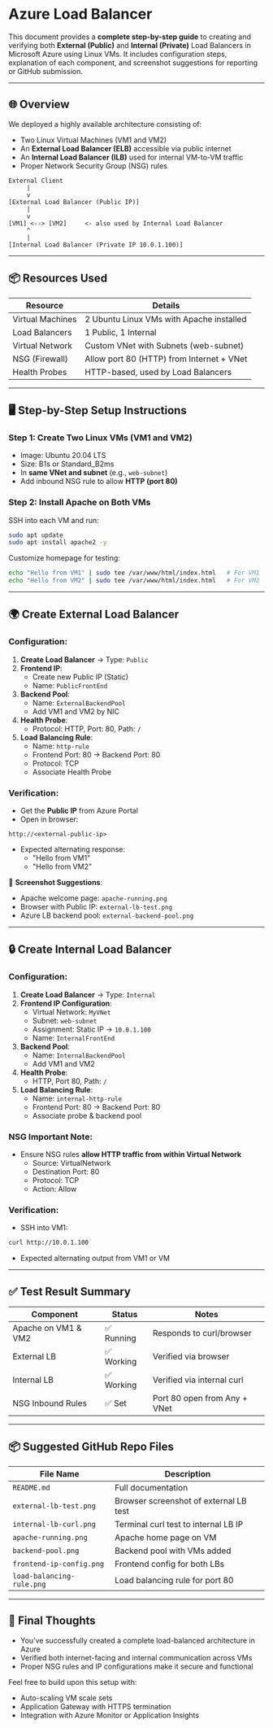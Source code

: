
# Azure Load Balancer 

This document provides a **complete step-by-step guide** to creating and verifying both **External (Public)** and **Internal (Private)** Load Balancers in Microsoft Azure using Linux VMs. It includes configuration steps, explanation of each component, and screenshot suggestions for reporting or GitHub submission.

---

## 🌐 Overview

We deployed a highly available architecture consisting of:
- Two Linux Virtual Machines (VM1 and VM2)
- An **External Load Balancer (ELB)** accessible via public internet
- An **Internal Load Balancer (ILB)** used for internal VM-to-VM traffic
- Proper Network Security Group (NSG) rules

```
External Client
     |
     v
[External Load Balancer (Public IP)]
     |
     v
[VM1] <--> [VM2]     <- also used by Internal Load Balancer
     ^
     |
[Internal Load Balancer (Private IP 10.0.1.100)]
```

---

## 📦 Resources Used

| Resource              | Details                                       |
|----------------------|-----------------------------------------------|
| Virtual Machines     | 2 Ubuntu Linux VMs with Apache installed       |
| Load Balancers       | 1 Public, 1 Internal                          |
| Virtual Network      | Custom VNet with Subnets (web-subnet)         |
| NSG (Firewall)       | Allow port 80 (HTTP) from Internet + VNet     |
| Health Probes        | HTTP-based, used by Load Balancers            |

---

## 🖥️ Step-by-Step Setup Instructions

### Step 1: Create Two Linux VMs (VM1 and VM2)
- Image: Ubuntu 20.04 LTS
- Size: B1s or Standard_B2ms
- In **same VNet and subnet** (e.g., `web-subnet`)
- Add inbound NSG rule to allow **HTTP (port 80)**

### Step 2: Install Apache on Both VMs
SSH into each VM and run:
```bash
sudo apt update
sudo apt install apache2 -y
```
Customize homepage for testing:
```bash
echo "Hello from VM1" | sudo tee /var/www/html/index.html   # For VM1
echo "Hello from VM2" | sudo tee /var/www/html/index.html   # For VM2
```

---

## 🌍 Create External Load Balancer

### Configuration:
1. **Create Load Balancer** → Type: `Public`
2. **Frontend IP**:
   - Create new Public IP (Static)
   - Name: `PublicFrontEnd`
3. **Backend Pool**:
   - Name: `ExternalBackendPool`
   - Add VM1 and VM2 by NIC
4. **Health Probe**:
   - Protocol: HTTP, Port: 80, Path: `/`
5. **Load Balancing Rule**:
   - Name: `http-rule`
   - Frontend Port: 80 → Backend Port: 80
   - Protocol: TCP
   - Associate Health Probe

### Verification:
- Get the **Public IP** from Azure Portal
- Open in browser:
```
http://<external-public-ip>
```
- Expected alternating response:
  - "Hello from VM1"
  - "Hello from VM2"

📸 **Screenshot Suggestions**:
- Apache welcome page: `apache-running.png`
- Browser with Public IP: `external-lb-test.png`
- Azure LB backend pool: `external-backend-pool.png`

---

## 🔒 Create Internal Load Balancer

### Configuration:
1. **Create Load Balancer** → Type: `Internal`
2. **Frontend IP Configuration**:
   - Virtual Network: `MyVNet`
   - Subnet: `web-subnet`
   - Assignment: Static IP → `10.0.1.100`
   - Name: `InternalFrontEnd`
3. **Backend Pool**:
   - Name: `InternalBackendPool`
   - Add VM1 and VM2
4. **Health Probe**:
   - HTTP, Port 80, Path: `/`
5. **Load Balancing Rule**:
   - Name: `internal-http-rule`
   - Frontend Port: 80 → Backend Port: 80
   - Associate probe & backend pool

### NSG Important Note:
- Ensure NSG rules **allow HTTP traffic from within Virtual Network**
  - Source: VirtualNetwork
  - Destination Port: 80
  - Protocol: TCP
  - Action: Allow

### Verification:
- SSH into VM1:
```bash
curl http://10.0.1.100
```
- Expected alternating output from VM1 or VM

---

## ✅ Test Result Summary

| Component                | Status     | Notes                           |
|-------------------------|------------|---------------------------------|
| Apache on VM1 & VM2     | ✅ Running | Responds to curl/browser        |
| External LB             | ✅ Working | Verified via browser            |
| Internal LB             | ✅ Working | Verified via internal curl      |
| NSG Inbound Rules       | ✅ Set     | Port 80 open from Any + VNet    |

---

## 📦 Suggested GitHub Repo Files

| File Name                  | Description                                 |
|---------------------------|---------------------------------------------|
| `README.md`               | Full documentation                         |
| `external-lb-test.png`    | Browser screenshot of external LB test     |
| `internal-lb-curl.png`    | Terminal curl test to internal LB IP       |
| `apache-running.png`      | Apache home page on VM                     |
| `backend-pool.png`        | Backend pool with VMs added                |
| `frontend-ip-config.png`  | Frontend config for both LBs               |
| `load-balancing-rule.png` | Load balancing rule for port 80            |

---

## 🏁 Final Thoughts
- You’ve successfully created a complete load-balanced architecture in Azure
- Verified both internet-facing and internal communication across VMs
- Proper NSG rules and IP configurations make it secure and functional

Feel free to build upon this setup with:
- Auto-scaling VM scale sets
- Application Gateway with HTTPS termination
- Integration with Azure Monitor or Application Insights
